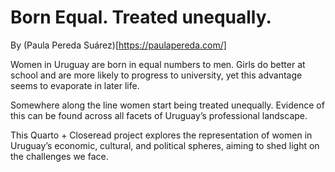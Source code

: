 # Born Equal. Treated unequally.

By (Paula Pereda Suárez)[https://paulapereda.com/]

Women in Uruguay are born in equal numbers to men. Girls do better at school and are more likely to progress to university, yet this advantage seems to evaporate in later life.

Somewhere along the line women start being treated unequally. Evidence of this can be found across all facets of Uruguay’s professional landscape.

This Quarto + Closeread project explores the representation of women in Uruguay’s economic, cultural, and political spheres, aiming to shed light on the challenges we face.
